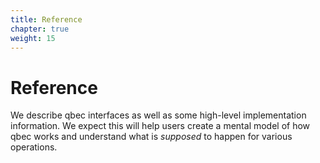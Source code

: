 ```yaml
---
title: Reference
chapter: true
weight: 15
---
```


<h1>Reference</h1>

We describe qbec interfaces as well as some high-level implementation information. 
We expect this will help users create a mental model of how qbec works
and understand what is _supposed_ to happen for various operations.
